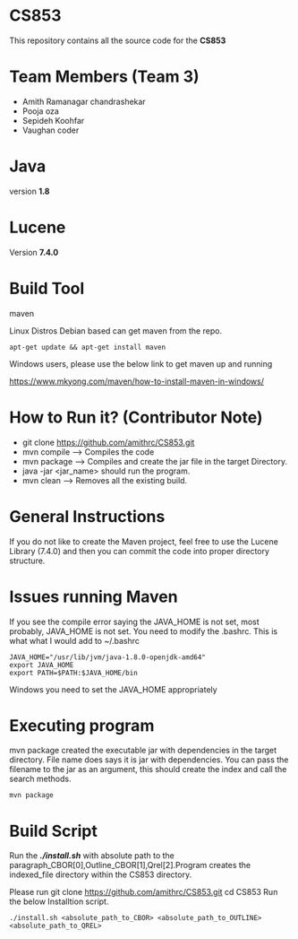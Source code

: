# CS853
This repository contains all the source code for the **CS853** 

# Team Members (Team 3)

* Amith Ramanagar chandrashekar
* Pooja oza
* Sepideh Koohfar
* Vaughan coder


# Java

version **1.8**

# Lucene

Version **7.4.0**

# Build Tool

maven

Linux Distros Debian based can get maven from the repo.
```
apt-get update && apt-get install maven
```

Windows users, please use the below link to get maven up and running

https://www.mkyong.com/maven/how-to-install-maven-in-windows/


# How to Run it? (Contributor Note)

* git clone https://github.com/amithrc/CS853.git  
* mvn compile --> Compiles the code  
* mvn package --> Compiles and create the jar file in the target Directory.  
* java -jar <jar_name> should run the program.   
* mvn clean --> Removes all the existing build.  

# General Instructions

If you do not like to create the Maven project, feel free to use the Lucene Library (7.4.0) and then you can commit the code
into proper directory structure.


# Issues running Maven

If you see the compile error saying the JAVA_HOME is not set, most probably, JAVA_HOME is not set. You need to modify the .bashrc.
This is what what I would add to ~/.bashrc

```
JAVA_HOME="/usr/lib/jvm/java-1.8.0-openjdk-amd64"  
export JAVA_HOME  
export PATH=$PATH:$JAVA_HOME/bin  
```

Windows you need to set the JAVA_HOME appropriately 

# Executing program

mvn package created the executable jar with dependencies in the target directory.  File name does says it is jar with dependencies. You can pass the filename to the jar as an argument, this should create the index and call the search methods.

```
mvn package
```

# Build Script

Run the ***./install.sh*** with absolute path to the paragraph_CBOR[0],Outline_CBOR[1],Qrel[2].Program creates the indexed_file directory within the CS853 directory.

Please run git clone https://github.com/amithrc/CS853.git
cd CS853
Run the below Installtion script.
```
./install.sh <absolute_path_to_CBOR> <absolute_path_to_OUTLINE> <absolute_path_to_QREL>
```

